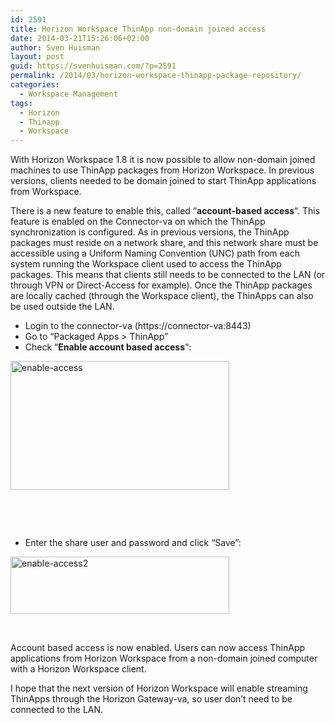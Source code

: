```yaml
---
id: 2591
title: Horizon Workspace ThinApp non-domain joined access
date: 2014-03-21T15:26:06+02:00
author: Sven Huisman
layout: post
guid: https://svenhuisman.com/?p=2591
permalink: /2014/03/horizon-workspace-thinapp-package-repository/
categories:
  - Workspace Management
tags:
  - Horizon
  - Thinapp
  - Workspace
---
```

With Horizon Workspace 1.8 it is now possible to allow non-domain joined machines to use ThinApp packages from Horizon Workspace. In previous versions, clients needed to be domain joined to start ThinApp applications from Workspace.

There is a new feature to enable this, called &#8220;**account-based access**&#8220;. This feature is enabled on the Connector-va on which the ThinApp synchronization is configured. As in previous versions, the ThinApp packages must reside on a network share, and this network share must be accessible using a Uniform Naming Convention (UNC) path from each system running the Workspace client used to access the ThinApp packages. This means that clients still needs to be connected to the LAN (or through VPN or Direct-Access for example). Once the ThinApp packages are locally cached (through the Workspace client), the ThinApps can also be used outside the LAN.

  * Login to the connector-va (https://connector-va:8443)
  * Go to &#8220;Packaged Apps > ThinApp&#8221;
  * Check &#8220;**Enable account based access**&#8220;:

[<img class="aligncenter size-medium wp-image-2594" alt="enable-access" src="https://svenhuisman.com/wp-content/uploads/2014/03/enable-access1-350x206.png" width="350" height="206" srcset="https://svenhuisman.com/wp-content/uploads/2014/03/enable-access1-350x206.png 350w, https://svenhuisman.com/wp-content/uploads/2014/03/enable-access1.png 1009w" sizes="(max-width: 350px) 100vw, 350px" />](https://svenhuisman.com/wp-content/uploads/2014/03/enable-access1.png)

&nbsp;

&nbsp;

  * Enter the share user and password and click &#8220;Save&#8221;:

[<img class="aligncenter size-medium wp-image-2593" alt="enable-access2" src="https://svenhuisman.com/wp-content/uploads/2014/03/enable-access2-350x92.png" width="350" height="92" srcset="https://svenhuisman.com/wp-content/uploads/2014/03/enable-access2-350x92.png 350w, https://svenhuisman.com/wp-content/uploads/2014/03/enable-access2.png 631w" sizes="(max-width: 350px) 100vw, 350px" />](https://svenhuisman.com/wp-content/uploads/2014/03/enable-access2.png)

&nbsp;

Account based access is now enabled. Users can now access ThinApp applications from Horizon Workspace from a non-domain joined computer with a Horizon Workspace client.

I hope that the next version of Horizon Workspace will enable streaming ThinApps through the Horizon Gateway-va, so user don&#8217;t need to be connected to the LAN.